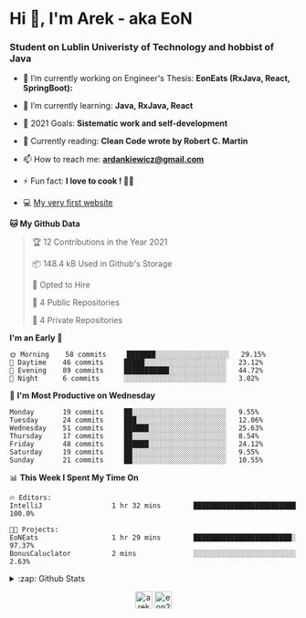 <h1> Hi 👋, I'm Arek - aka EoN </h1>
<h3> Student on Lublin Univeristy of Technology and hobbist of Java</h3>

- 🔭 I’m currently working on Engineer's Thesis: **EonEats (RxJava, React, SpringBoot):**

- 🌱 I’m currently learning: **Java, RxJava, React**

<!--- - 👨‍💻 All of my projects are available at: [Repository] --->
- 🥅 2021 Goals: **Sistematic work and self-development**

- 📖 Currently reading: **Clean Code wrote by Robert C. Martin**

- 📫 How to reach me: **ardankiewicz@gmail.com**

- ⚡ Fun fact: **I love to cook ! 🍖🍳**

- 💻 [My very first website][website] 


<!--START_SECTION:waka-->
**🐱 My Github Data** 

> 🏆 12 Contributions in the Year 2021
 > 
> 📦 148.4 kB Used in Github's Storage 
 > 
> 💼 Opted to Hire
 > 
> 📜 4 Public Repositories 
 > 
> 🔑 4 Private Repositories  
 > 
**I'm an Early 🐤** 

```text
🌞 Morning    58 commits     ███████░░░░░░░░░░░░░░░░░░   29.15% 
🌆 Daytime    46 commits     █████░░░░░░░░░░░░░░░░░░░░   23.12% 
🌃 Evening    89 commits     ███████████░░░░░░░░░░░░░░   44.72% 
🌙 Night      6 commits      ░░░░░░░░░░░░░░░░░░░░░░░░░   3.02%

```
📅 **I'm Most Productive on Wednesday** 

```text
Monday       19 commits     ██░░░░░░░░░░░░░░░░░░░░░░░   9.55% 
Tuesday      24 commits     ███░░░░░░░░░░░░░░░░░░░░░░   12.06% 
Wednesday    51 commits     ██████░░░░░░░░░░░░░░░░░░░   25.63% 
Thursday     17 commits     ██░░░░░░░░░░░░░░░░░░░░░░░   8.54% 
Friday       48 commits     ██████░░░░░░░░░░░░░░░░░░░   24.12% 
Saturday     19 commits     ██░░░░░░░░░░░░░░░░░░░░░░░   9.55% 
Sunday       21 commits     ██░░░░░░░░░░░░░░░░░░░░░░░   10.55%

```


📊 **This Week I Spent My Time On** 

```text
🔥 Editors: 
IntelliJ                 1 hr 32 mins        █████████████████████████   100.0%

🐱‍💻 Projects: 
EoNEats                  1 hr 29 mins        ████████████████████████░   97.37% 
BonusCaluclator          2 mins              ░░░░░░░░░░░░░░░░░░░░░░░░░   2.63%

```


<!--END_SECTION:waka-->

<details>
  <summary>:zap: Github Stats</summary>
  <img align="left" alt="codeSTACKr's Github Stats" src="https://github-readme-stats.codestackr.vercel.app/api?username=eon2208&show_icons=true&hide_border=true" />
 <img align="left" src="https://github-readme-stats.vercel.app/api/top-langs/?username=eon2208&layout=compact" alt="eon2208" /></p>
</details>


<p align="center">
<a href="https://linkedin.com/in/arek dankiewicz" target="blank"><img align="center" src="https://cdn.jsdelivr.net/npm/simple-icons@3.0.1/icons/linkedin.svg" alt="arek dankiewicz" height="30" width="30" /></a>
<a href="https://instagram.com/eon2208" target="blank"><img align="center" src="https://cdn.jsdelivr.net/npm/simple-icons@3.0.1/icons/instagram.svg" alt="eon2208" height="30" width="30" /></a>
</p>

[website]: https://jardan.biz/
[EonSnack]: https://github.com/eon2208/favouriteRestaurant/
[Repository]: https://github.com/eon2208?tab=repositories
